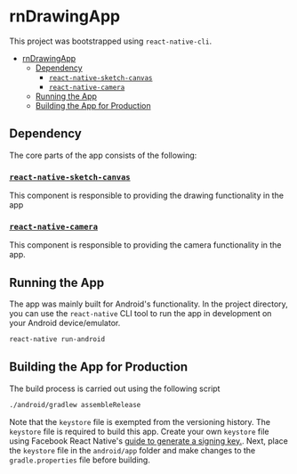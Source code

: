 # rnDrawingApp

This project was bootstrapped using `react-native-cli`.

- [rnDrawingApp](#rndrawingapp)
  - [Dependency](#dependency)
    - [`react-native-sketch-canvas`](#react-native-sketch-canvas)
    - [`react-native-camera`](#react-native-camera)
  - [Running the App](#running-the-app)
  - [Building the App for Production](#building-the-app-for-production)

## Dependency

The core parts of the app consists of the following:

### [`react-native-sketch-canvas`](https://github.com/terrylinla/react-native-sketch-canvas)

This component is responsible to providing the drawing functionality in the app

### [`react-native-camera`](https://github.com/react-native-community/react-native-camera)

This component is responsible to providing the camera functionality in the app. 

## Running the App

The app was mainly built for Android's functionality. In the project directory, you can use the `react-native` CLI tool to run the app in development on your Android device/emulator.

```bash
react-native run-android
```

## Building the App for Production

The build process is carried out using the following script

```bash
./android/gradlew assembleRelease
```

Note that the `keystore` file is exempted from the versioning history. The `keystore` file is required to build this app. Create your own `keystore` file using Facebook React Native's [guide to generate a signing key.](https://facebook.github.io/react-native/docs/signed-apk-android#generating-a-signing-key). Next, place the `keystore` file in the `android/app` folder and make changes to the `gradle.properties` file before building. 